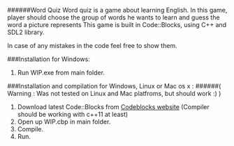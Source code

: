 ######Word Quiz
Word quiz is a game about learning English.
In this game, player should choose the group of words he wants to learn and guess the word a picture represents
This game is built in Code::Blocks, using C++ and SDL2 library.

In case of any mistakes in the code feel free to show them.

###Installation for Windows:
1. Run WIP.exe from main folder.

###Installation and compilation for Windows, Linux or Mac os x :
######( Warning : Was not tested on Linux and Mac platfroms, but should work :) )

1. Download latest Code::Blocks from [Codeblocks website](http://www.codeblocks.org/downloads) (Compiler should be working with c++11 at least)
2. Open up WIP.cbp in main folder.
3. Compile.
4. Run.
